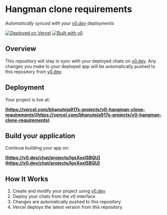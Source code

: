 # Hangman clone requirements

*Automatically synced with your [v0.dev](https://v0.dev) deployments*

[![Deployed on Vercel](https://img.shields.io/badge/Deployed%20on-Vercel-black?style=for-the-badge&logo=vercel)](https://vercel.com/bhanuteja917s-projects/v0-hangman-clone-requirements)
[![Built with v0](https://img.shields.io/badge/Built%20with-v0.dev-black?style=for-the-badge)](https://v0.dev/chat/projects/IgsXoxlSBQU)

## Overview

This repository will stay in sync with your deployed chats on [v0.dev](https://v0.dev).
Any changes you make to your deployed app will be automatically pushed to this repository from [v0.dev](https://v0.dev).

## Deployment

Your project is live at:

**[https://vercel.com/bhanuteja917s-projects/v0-hangman-clone-requirements](https://vercel.com/bhanuteja917s-projects/v0-hangman-clone-requirements)**

## Build your application

Continue building your app on:

**[https://v0.dev/chat/projects/IgsXoxlSBQU](https://v0.dev/chat/projects/IgsXoxlSBQU)**

## How It Works

1. Create and modify your project using [v0.dev](https://v0.dev)
2. Deploy your chats from the v0 interface
3. Changes are automatically pushed to this repository
4. Vercel deploys the latest version from this repository
